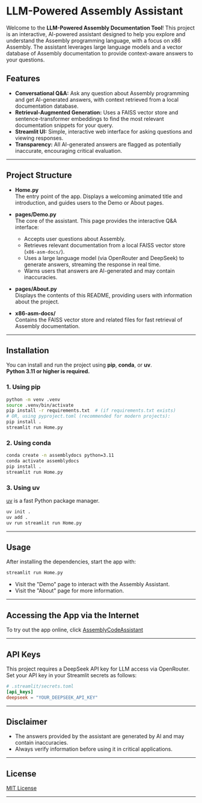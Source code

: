 # LLM-Powered Assembly Assistant

Welcome to the **LLM-Powered Assembly Documentation Tool**! This project is an interactive, AI-powered assistant designed to help you explore and understand the Assembly programming language, with a focus on x86 Assembly. The assistant leverages large language models and a vector database of Assembly documentation to provide context-aware answers to your questions.

## Features

- **Conversational Q&A:** Ask any question about Assembly programming and get AI-generated answers, with context retrieved from a local documentation database.
- **Retrieval-Augmented Generation:** Uses a FAISS vector store and sentence-transformer embeddings to find the most relevant documentation snippets for your query.
- **Streamlit UI:** Simple, interactive web interface for asking questions and viewing responses.
- **Transparency:** All AI-generated answers are flagged as potentially inaccurate, encouraging critical evaluation.

---

## Project Structure

- **Home.py**  
  The entry point of the app. Displays a welcoming animated title and introduction, and guides users to the Demo or About pages.

- **pages/Demo.py**  
  The core of the assistant. This page provides the interactive Q&A interface:
  - Accepts user questions about Assembly.
  - Retrieves relevant documentation from a local FAISS vector store (`x86-asm-docs/`).
  - Uses a large language model (via OpenRouter and DeepSeek) to generate answers, streaming the response in real time.
  - Warns users that answers are AI-generated and may contain inaccuracies.

- **pages/About.py**  
  Displays the contents of this README, providing users with information about the project.

- **x86-asm-docs/**  
  Contains the FAISS vector store and related files for fast retrieval of Assembly documentation.

---

## Installation

You can install and run the project using **pip**, **conda**, or **uv**.  
**Python 3.11 or higher is required.**

### 1. Using pip

```bash
python -m venv .venv
source .venv/bin/activate
pip install -r requirements.txt  # (if requirements.txt exists)
# OR, using pyproject.toml (recommended for modern projects):
pip install .
streamlit run Home.py
```

### 2. Using conda

```bash
conda create -n assemblydocs python=3.11
conda activate assemblydocs
pip install .
streamlit run Home.py
```

### 3. Using uv

[uv](https://github.com/astral-sh/uv) is a fast Python package manager.

```bash
uv init .
uv add .
uv run streamlit run Home.py
```

---

## Usage

After installing the dependencies, start the app with:

```bash
streamlit run Home.py
```

- Visit the "Demo" page to interact with the Assembly Assistant.
- Visit the "About" page for more information.

---

## Accessing the App via the Internet

To try out the app online, click [AssemblyCodeAssistant](https://mihai-07-assemblycodeassistant.streamlit.app)

---

## API Keys

This project requires a DeepSeek API key for LLM access via OpenRouter.  
Set your API key in your Streamlit secrets as follows:

```toml
# .streamlit/secrets.toml
[api_keys]
deepseek = "YOUR_DEEPSEEK_API_KEY"
```

---

## Disclaimer

- The answers provided by the assistant are generated by AI and may contain inaccuracies.
- Always verify information before using it in critical applications.

---

## License

[MIT License](LICENSE)

---
